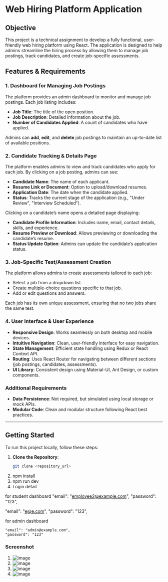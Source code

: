 # Web Hiring Platform Application

## Objective
This project is a technical assignment to develop a fully functional, user-friendly web hiring platform using React. The application is designed to help admins streamline the hiring process by allowing them to manage job postings, track candidates, and create job-specific assessments.

## Features & Requirements

### 1. Dashboard for Managing Job Postings
The platform provides an admin dashboard to monitor and manage job postings. Each job listing includes:
- **Job Title**: The title of the open position.
- **Job Description**: Detailed information about the job.
- **Number of Candidates Applied**: A count of candidates who have applied.

Admins can **add**, **edit**, and **delete** job postings to maintain an up-to-date list of available positions.

### 2. Candidate Tracking & Details Page
The platform enables admins to view and track candidates who apply for each job. By clicking on a job posting, admins can see:
- **Candidate Name**: The name of each applicant.
- **Resume Link or Document**: Option to upload/download resumes.
- **Application Date**: The date when the candidate applied.
- **Status**: Tracks the current stage of the application (e.g., "Under Review", "Interview Scheduled").

Clicking on a candidate’s name opens a detailed page displaying:
- **Candidate Profile Information**: Includes name, email, contact details, skills, and experience.
- **Resume Preview or Download**: Allows previewing or downloading the candidate’s resume.
- **Status Update Option**: Admins can update the candidate’s application status.

### 3. Job-Specific Test/Assessment Creation
The platform allows admins to create assessments tailored to each job:
- Select a job from a dropdown list.
- Create multiple-choice questions specific to that job.
- Add or edit questions and answers.

Each job has its own unique assessment, ensuring that no two jobs share the same test.

### 4. User Interface & User Experience
- **Responsive Design**: Works seamlessly on both desktop and mobile devices.
- **Intuitive Navigation**: Clean, user-friendly interface for easy navigation.
- **State Management**: Efficient state handling using Redux or React Context API.
- **Routing**: Uses React Router for navigating between different sections (job postings, candidates, assessments).
- **UI Library**: Consistent design using Material-UI, Ant Design, or custom components.

### Additional Requirements
- **Data Persistence**: Not required, but simulated using local storage or mock APIs.
- **Modular Code**: Clean and modular structure following React best practices.

---

## Getting Started

To run this project locally, follow these steps:

1. **Clone the Repository**:
   ```bash
   git clone <repository_url>
2. npm install
3. npm run dev
4. Login detail
   
for student dashboard
  "email": "employee2@example.com",
        "password": "123",

   "email": "e@e.com",
        "password": "123",

   for admin dashboard
   
    "email": "admin@example.com",
    "password": "123"

### Screenshot
1. ![image](https://github.com/user-attachments/assets/c0a95647-dad3-42a6-8761-1a988a531a07)
2. ![image](https://github.com/user-attachments/assets/14954cb4-ef11-4658-b477-d5dcc828be15)
3. ![image](https://github.com/user-attachments/assets/8fb8a52a-e279-4aa8-9a19-a6ff6e154c8d)
4. ![image](https://github.com/user-attachments/assets/09348940-6b19-4208-b6cd-52c4239cb9a3)




